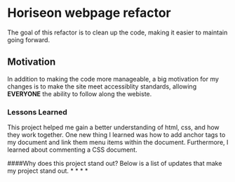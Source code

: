 # Horiseon webpage refactor

The goal of this refactor is to clean up the code, making it easier to maintain going forward.  

## Motivation
In addition to making the code more manageable, a big motivation for my changes is to make the site meet accessiblity standards, allowing **EVERYONE** the ability to follow along the webiste.

### Lessons Learned
This project helped me gain a better understanding of html, css, and how they work together.  One new thing I learned was how to add anchor tags to my document and link them menu items within the document.  Furthermore, I learned about commenting a CSS document.

####Why does this project stand out?
Below is a list of updates that make my project stand out. 
*
*
*
* 